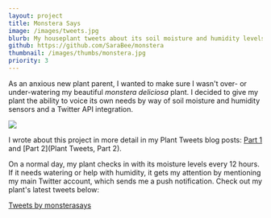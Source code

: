 ```yaml
---
layout: project
title: Monstera Says
image: /images/tweets.jpg
blurb: My houseplant tweets about its soil moisture and humidity levels several times daily.
github: https://github.com/SaraBee/monstera
thumbnail: /images/thumbs/monstera.jpg
priority: 3
---
```

As an anxious new plant parent, I wanted to make sure I wasn't over- or
under-watering my beautiful *monstera deliciosa* plant. I decided to give my
plant the ability to voice its own needs by way of soil moisture and humidity
sensors and a Twitter API integration.

![](http://sarabee.github.io/images/arduino.jpg)

I wrote about this project in more detail in my Plant Tweets blog posts: [Part
1](/2020/04/19/plant-tweets-part-1/) and [Part 2](Plant Tweets,
Part 2).

On a normal day, my plant checks in with its moisture levels every 12 hours.
If it needs watering or help with humidity, it gets my attention by mentioning
my main Twitter account, which sends me a push notification. Check out my
plant's latest tweets below:

<a class="twitter-timeline" data-lang="en" data-width="480" data-height="480"
data-dnt="true" data-theme="dark"
href="https://twitter.com/monsterasays?ref_src=twsrc%5Etfw">Tweets by
monsterasays</a> <script async src="https://platform.twitter.com/widgets.js"
charset="utf-8"></script>
